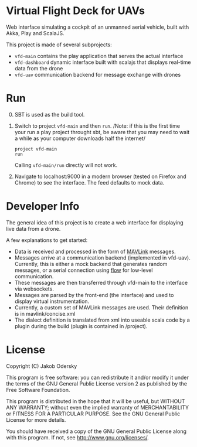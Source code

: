 # Virtual Flight Deck for UAVs

Web interface simulating a cockpit of an unmanned aerial vehicle, built with Akka, Play and ScalaJS.

This project is made of several subprojects:
 - `vfd-main` contains the play application that serves the actual interface
 - `vfd-dashboard` dynamic interface built with scalajs that displays real-time data from the drone
 - `vfd-uav` communication backend for message exchange with drones

# Run
 0. SBT is used as the build tool.

 1. Switch to project `vfd-main` and then `run`. /Note: if this is the first time your run a play project throught sbt, be aware that you may need to wait a while as your computer downloads half the internet/

        project vfd-main
        run

    Calling `vfd-main/run` directly will not work.

 2. Navigate to localhost:9000 in a modern browser (tested on Firefox and Chrome) to see the interface. The feed defaults to mock data.

# Developer Info
The general idea of this project is to create a web interface for displaying live data from a drone.

A few explanations to get started:
- Data is received and processed in the form of [MAVLink](http://qgroundcontrol.org/mavlink/start) messages.
- Messages arrive at a communication backend (implemented in vfd-uav). Currently, this is either a mock backend that generates random messages, or a serial connection using [flow](https://github.com/jodersky/flow) for low-level communication.
- These messages are then transferred through vfd-main to the interface via websockets.
- Messages are parsed by the front-end (the interface) and used to display virtual instrumentation.
- Currently, a custom set of MAVLink messages are used. Their definition is in mavlink/concise.xml
- The dialect definition is translated from xml into useable scala code by a plugin during the build (plugin is contained in /project).


# License
Copyright (C) Jakob Odersky

This program is free software: you can redistribute it and/or modify
it under the terms of the GNU General Public License version 2 as
published by the Free Software Foundation.

This program is distributed in the hope that it will be useful,
but WITHOUT ANY WARRANTY; without even the implied warranty of
MERCHANTABILITY or FITNESS FOR A PARTICULAR PURPOSE. See the
GNU General Public License for more details.

You should have received a copy of the GNU General Public License
along with this program. If not, see <http://www.gnu.org/licenses/>.